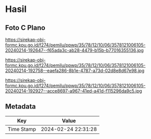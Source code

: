 # Hasil

## Foto C Plano

https://sirekap-obj-formc.kpu.go.id/f274/pemilu/ppwp/35/78/12/10/06/3578121006105-20240214-192647--f65ada3c-ab28-4479-b15b-b77016355136.jpg

https://sirekap-obj-formc.kpu.go.id/f274/pemilu/ppwp/35/78/12/10/06/3578121006105-20240214-192758--eaefa286-8b1e-4787-a73d-02d8e8d67e98.jpg

https://sirekap-obj-formc.kpu.go.id/f274/pemilu/ppwp/35/78/12/10/06/3578121006105-20240214-192927--acce8697-a967-41ed-a41d-f115296da9c5.jpg


## Metadata

| Key        | Value               |
| ---------- | ------------------- |
| Time Stamp | 2024-02-24 22:31:28 |



